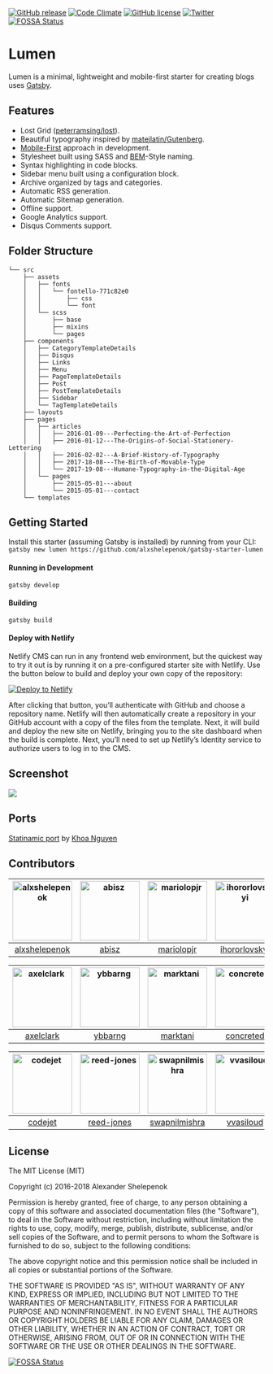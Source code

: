 [![GitHub release](https://img.shields.io/github/release/alxshelepenok/gatsby-starter-lumen.svg)](https://github.com/alxshelepenok/gatsby-starter-lumen) [![Code Climate](https://img.shields.io/codeclimate/maintainability/alxshelepenok/gatsby-starter-lumen.svg)](https://codeclimate.com/github/alxshelepenok/gatsby-starter-lumen) [![GitHub license](https://img.shields.io/badge/license-MIT-blue.svg)](https://raw.githubusercontent.com/alxshelepenok/gatsby-starter-lumen/master/LICENSE) [![Twitter](https://img.shields.io/twitter/url/https/github.com/alxshelepenok/gatsby-starter-lumen.svg?style=social)](https://twitter.com/intent/tweet?text=Wow:&url=https://github.com/alxshelepenok/gatsby-starter-lumen)
[![FOSSA Status](https://app.fossa.io/api/projects/git%2Bgithub.com%2Falxshelepenok%2Fgatsby-starter-lumen.svg?type=shield)](https://app.fossa.io/projects/git%2Bgithub.com%2Falxshelepenok%2Fgatsby-starter-lumen?ref=badge_shield)

# Lumen

Lumen is a minimal, lightweight and mobile-first starter for creating blogs uses [Gatsby](https://github.com/gatsbyjs/gatsby).

## Features
+ Lost Grid ([peterramsing/lost](https://github.com/peterramsing/lost)).
+ Beautiful typography inspired by [matejlatin/Gutenberg](https://github.com/matejlatin/Gutenberg).
+ [Mobile-First](https://medium.com/@mrmrs_/mobile-first-css-48bc4cc3f60f) approach in development.
+ Stylesheet built using SASS and [BEM](http://getbem.com/naming/)-Style naming.
+ Syntax highlighting in code blocks.
+ Sidebar menu built using a configuration block.
+ Archive organized by tags and categories.
+ Automatic RSS generation.
+ Automatic Sitemap generation.
+ Offline support.
+ Google Analytics support.
+ Disqus Comments support.

## Folder Structure

```
└── src
    ├── assets
    │   ├── fonts
    │   │   └── fontello-771c82e0
    │   │       ├── css
    │   │       └── font
    │   └── scss
    │       ├── base
    │       ├── mixins
    │       └── pages
    ├── components
    │   ├── CategoryTemplateDetails
    │   ├── Disqus
    │   ├── Links
    │   ├── Menu
    │   ├── PageTemplateDetails
    │   ├── Post
    │   ├── PostTemplateDetails
    │   ├── Sidebar
    │   └── TagTemplateDetails
    ├── layouts
    ├── pages
    │   ├── articles
    │   │   ├── 2016-01-09---Perfecting-the-Art-of-Perfection
    │   │   ├── 2016-01-12---The-Origins-of-Social-Stationery-Lettering
    │   │   ├── 2016-02-02---A-Brief-History-of-Typography
    │   │   ├── 2017-18-08---The-Birth-of-Movable-Type
    │   │   └── 2017-19-08---Humane-Typography-in-the-Digital-Age
    │   └── pages
    │       ├── 2015-05-01---about
    │       └── 2015-05-01---contact
    └── templates
```

## Getting Started
Install this starter (assuming Gatsby is installed) by running from your CLI:
`gatsby new lumen https://github.com/alxshelepenok/gatsby-starter-lumen`

#### Running in Development
`gatsby develop`

#### Building
`gatsby build`

#### Deploy with Netlify

Netlify CMS can run in any frontend web environment, but the quickest way to try it out is by running it on a pre-configured starter site with Netlify. Use the button below to build and deploy your own copy of the repository:

<a href="https://app.netlify.com/start/deploy?repository=https://github.com/alxshelepenok/gatsby-starter-lumen" target="_blank"><img src="https://www.netlify.com/img/deploy/button.svg" alt="Deploy to Netlify"></a>

After clicking that button, you’ll authenticate with GitHub and choose a repository name. Netlify will then automatically create a repository in your GitHub account with a copy of the files from the template. Next, it will build and deploy the new site on Netlify, bringing you to the site dashboard when the build is complete. Next, you’ll need to set up Netlify’s Identity service to authorize users to log in to the CMS.

## Screenshot

![](http://i.imgur.com/422y5GV.png)

## Ports
[Statinamic port](https://github.com/thangngoc89/statinamic-theme-lumen) by [Khoa Nguyen](https://github.com/thangngoc89)

## Contributors
[<img alt="alxshelepenok" src="https://avatars2.githubusercontent.com/u/8599449?v=4&s=117" width="117">](https://github.com/alxshelepenok) |[<img alt="abisz" src="https://avatars3.githubusercontent.com/u/7287780?v=4&s=117" width="117">](https://github.com/abisz) |[<img alt="mariolopjr" src="https://avatars3.githubusercontent.com/u/2067324?v=4&s=117" width="117">](https://github.com/mariolopjr) |[<img alt="ihororlovskyi" src="https://avatars3.githubusercontent.com/u/7969737?v=4&s=117" width="117">](https://github.com/ihororlovskyi) |[<img alt="marcelabomfim" src="https://avatars0.githubusercontent.com/u/6224547?v=4&s=117" width="117">](https://github.com/marcelabomfim) |[<img alt="vinnymac" src="https://avatars0.githubusercontent.com/u/1832781?v=4&s=117" width="117">](https://github.com/vinnymac) |
:---: |:---: |:---: |:---: |:---: |:---: |
[alxshelepenok](https://github.com/alxshelepenok) |[abisz](https://github.com/abisz) |[mariolopjr](https://github.com/mariolopjr) |[ihororlovskyi](https://github.com/ihororlovskyi) |[marcelabomfim](https://github.com/marcelabomfim) |[vinnymac](https://github.com/vinnymac) |

[<img alt="axelclark" src="https://avatars1.githubusercontent.com/u/16856928?v=4&s=117" width="117">](https://github.com/axelclark) |[<img alt="ybbarng" src="https://avatars2.githubusercontent.com/u/1793950?v=4&s=117" width="117">](https://github.com/ybbarng) |[<img alt="marktani" src="https://avatars1.githubusercontent.com/u/1780597?v=4&s=117" width="117">](https://github.com/marktani) |[<img alt="concreted" src="https://avatars2.githubusercontent.com/u/4016897?v=4&s=117" width="117">](https://github.com/concreted) |[<img alt="charandas" src="https://avatars2.githubusercontent.com/u/542168?v=4&s=117" width="117">](https://github.com/charandas) |[<img alt="zollillo" src="https://avatars3.githubusercontent.com/u/8833904?v=4&s=117" width="117">](https://github.com/zollillo) |
:---: |:---: |:---: |:---: |:---: |:---: |
[axelclark](https://github.com/axelclark) |[ybbarng](https://github.com/ybbarng) |[marktani](https://github.com/marktani) |[concreted](https://github.com/concreted) |[charandas](https://github.com/charandas) |[zollillo](https://github.com/zollillo) |

[<img alt="codejet" src="https://avatars3.githubusercontent.com/u/802203?v=4&s=117" width="117">](https://github.com/codejet) |[<img alt="reed-jones" src="https://avatars0.githubusercontent.com/u/11511864?v=4&s=117" width="117">](https://github.com/reed-jones) |[<img alt="swapnilmishra" src="https://avatars2.githubusercontent.com/u/875450?v=4&s=117" width="117">](https://github.com/swapnilmishra) |[<img alt="vvasiloud" src="https://avatars1.githubusercontent.com/u/5891530?v=4&s=117" width="117">](https://github.com/vvasiloud) |[<img alt="wichopy" src="https://avatars2.githubusercontent.com/u/24414632?v=4&s=117" width="117">](https://github.com/wichopy) |
:---: |:---: |:---: |:---: |:---: |
[codejet](https://github.com/codejet) |[reed-jones](https://github.com/reed-jones) |[swapnilmishra](https://github.com/swapnilmishra) |[vvasiloud](https://github.com/vvasiloud) |[wichopy](https://github.com/wichopy) |


## License
The MIT License (MIT)

Copyright (c) 2016-2018 Alexander Shelepenok

Permission is hereby granted, free of charge, to any person obtaining a copy
of this software and associated documentation files (the "Software"), to deal
in the Software without restriction, including without limitation the rights
to use, copy, modify, merge, publish, distribute, sublicense, and/or sell
copies of the Software, and to permit persons to whom the Software is
furnished to do so, subject to the following conditions:

The above copyright notice and this permission notice shall be included in all
copies or substantial portions of the Software.

THE SOFTWARE IS PROVIDED "AS IS", WITHOUT WARRANTY OF ANY KIND, EXPRESS OR
IMPLIED, INCLUDING BUT NOT LIMITED TO THE WARRANTIES OF MERCHANTABILITY,
FITNESS FOR A PARTICULAR PURPOSE AND NONINFRINGEMENT. IN NO EVENT SHALL THE
AUTHORS OR COPYRIGHT HOLDERS BE LIABLE FOR ANY CLAIM, DAMAGES OR OTHER
LIABILITY, WHETHER IN AN ACTION OF CONTRACT, TORT OR OTHERWISE, ARISING FROM,
OUT OF OR IN CONNECTION WITH THE SOFTWARE OR THE USE OR OTHER DEALINGS IN THE
SOFTWARE.


[![FOSSA Status](https://app.fossa.io/api/projects/git%2Bgithub.com%2Falxshelepenok%2Fgatsby-starter-lumen.svg?type=large)](https://app.fossa.io/projects/git%2Bgithub.com%2Falxshelepenok%2Fgatsby-starter-lumen?ref=badge_large)